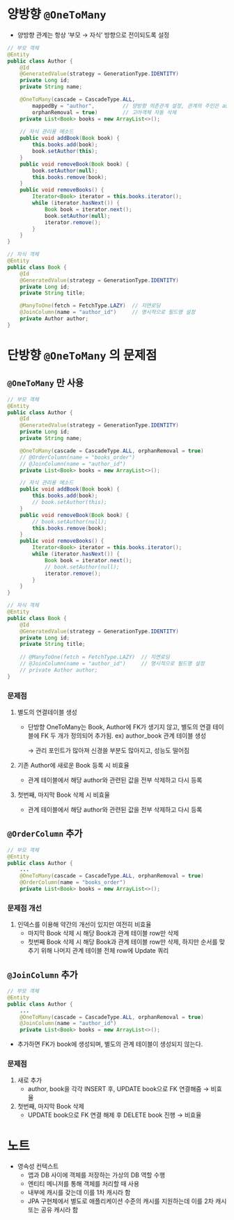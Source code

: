 # 양방향 `@OneToMany`

- 양방향 관계는 항상 ‘부모 → 자식’ 방향으로 전이되도록 설정

```java
// 부모 객체
@Entity
public class Author {
    @Id
    @GeneratedValue(strategy = GenerationType.IDENTITY)
    private Long id;
    private String name;

    @OneToMany(cascade = CascadeType.ALL,
        mappedBy = "author",         // 양방향 의존관계 설정, 관계의 주인은 author
        orphanRemoval = true)        // 고아객체 자동 삭제
    private List<Book> books = new ArrayList<>();
    
    // 자식 관리용 메소드
    public void addBook(Book book) {
        this.books.add(book);
        book.setAuthor(this);
    }
    public void removeBook(Book book) {
        book.setAuthor(null);
        this.books.remove(book);
    }
    public void removeBooks() {
        Iterator<Book> iterator = this.books.iterator();
        while (iterator.hasNext()) {
            Book book = iterator.next();
            book.setAuthor(null);
            iterator.remove();
        }
    }
}

// 자식 객체
@Entity
public class Book {
    @Id
    @GeneratedValue(strategy = GenerationType.IDENTITY)
    private Long id;
    private String title;

    @ManyToOne(fetch = FetchType.LAZY)  // 지연로딩
    @JoinColumn(name = "author_id")     // 명시적으로 필드명 설정
    private Author author;
}
```

# 단방향 `@OneToMany` 의 문제점

## `@OneToMany` 만 사용

```java
// 부모 객체
@Entity
public class Author {
    @Id
    @GeneratedValue(strategy = GenerationType.IDENTITY)
    private Long id;
    private String name;

    @OneToMany(cascade = CascadeType.ALL, orphanRemoval = true)
    // @OrderColumn(name = "books_order")
    // @JoinColumn(name = "author_id")
    private List<Book> books = new ArrayList<>();

    // 자식 관리용 메소드
    public void addBook(Book book) {
        this.books.add(book);
        // book.setAuthor(this);
    }
    public void removeBook(Book book) {
        // book.setAuthor(null);
        this.books.remove(book);
    }
    public void removeBooks() {
        Iterator<Book> iterator = this.books.iterator();
        while (iterator.hasNext()) {
            Book book = iterator.next();
            // book.setAuthor(null);
            iterator.remove();
        }
    }
}

// 자식 객체
@Entity
public class Book {
    @Id
    @GeneratedValue(strategy = GenerationType.IDENTITY)
    private Long id;
    private String title;
    
    // @ManyToOne(fetch = FetchType.LAZY)  // 지연로딩
    // @JoinColumn(name = "author_id")     // 명시적으로 필드명 설정
    // private Author author;
}
```

### 문제점

1. 별도의 연결테이블 생성
    - 단방향 OneToMany는 Book, Author에 FK가 생기지 않고, 별도의 연결 테이블에 FK 두 개가 정의되어 추가됨. ex) author_book 관계 테이블 생성
        
        → 관리 포인트가 많아져 신경쓸 부분도 많아지고, 성능도 떨어짐
        
2.  기존 Author에 새로운 Book 등록 시 비효율
    - 관계 테이블에서 해당 author와 관련된 값을 전부 삭제하고 다시 등록
3. 첫번째, 마지막 Book 삭제 시 비효율
    - 관계 테이블에서 해당 author와 관련된 값을 전부 삭제하고 다시 등록

## `@OrderColumn` 추가

```java
// 부모 객체
@Entity
public class Author {
    ...
    @OneToMany(cascade = CascadeType.ALL, orphanRemoval = true)
    @OrderColumn(name = "books_order")
    private List<Book> books = new ArrayList<>();
```

### 문제점 개선

1. 인덱스를 이용해 약간의 개선이 있지만 여전히 비효율
    - 마지막 Book 삭제 시 해당 Book과 관계 테이블 row만 삭제
    - 첫번째 Book 삭제 시 해당 Book과 관계 테이블 row만 삭제, 하지만 순서를 맞추기 위해 나머지 관계 테이블 전체 row에 Update 쿼리

## `@JoinColumn` 추가

```java
// 부모 객체
@Entity
public class Author {
    ...
    @OneToMany(cascade = CascadeType.ALL, orphanRemoval = true)
    @JoinColumn(name = "author_id")
    private List<Book> books = new ArrayList<>();
```

- 추가하면 FK가 book에 생성되며, 별도의 관계 테이블이 생성되지 않는다.

### 문제점

1. 새로 추가
    - author, book을 각각 INSERT 후, UPDATE book으로 FK 연결해줌 → 비효율
2. 첫번째, 마지막 Book 삭제
    - UPDATE book으로 FK 연결 해제 후 DELETE book 진행 → 비효율

# 노트

- 영속성 컨텍스트
    - 앱과 DB 사이에 객체를 저장하는 가상의 DB 역할 수행
    - 엔티티 메니저를 통해 객체를 처리할 때 사용
    - 내부에 캐시를 갖는데 이를 1차 캐시라 함
    - JPA 구현체에서 별도로 애플리케이션 수준의 캐시를 지원하는데 이를 2차 캐시 또는 공유 캐시라 함